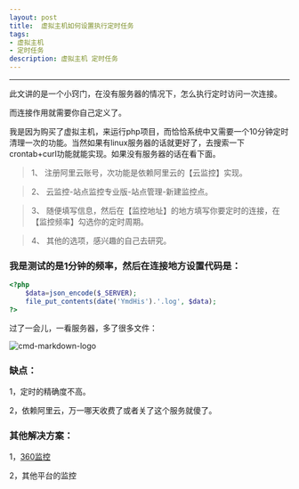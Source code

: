 ```yaml
---
layout: post
title:  虚拟主机如何设置执行定时任务
tags:
- 虚拟主机
- 定时任务
description: 虚拟主机 定时任务
---
```


------
此文讲的是一个小窍门，在没有服务器的情况下，怎么执行定时访问一次连接。  


而连接作用就需要你自己定义了。  


我是因为购买了虚拟主机，来运行php项目，而恰恰系统中又需要一个10分钟定时清理一次的功能。当然如果有linux服务器的话就更好了，去搜索一下crontab+curl功能就能实现。如果没有服务器的话在看下面。  



> 1、 注册阿里云账号，次功能是依赖阿里云的【云监控】实现。  

> 2、 云监控-站点监控专业版-站点管理-新建监控点。  

> 3、 随便填写信息，然后在【监控地址】的地方填写你要定时的连接，在【监控频率】勾选你的定时周期。  

> 4、 其他的选项，感兴趣的自己去研究。  



### 我是测试的是1分钟的频率，然后在连接地方设置代码是：  


```php
<?php
    $data=json_encode($_SERVER);
    file_put_contents(date('YmdHis').'.log', $data);
?>
```
过了一会儿，一看服务器，多了很多文件：

![cmd-markdown-logo](https://wx2.sinaimg.cn/mw690/bd875d8bgy1fq6hqmt0t0j20hu06f74z.jpg)

### 缺点：
1，定时的精确度不高。  

2，依赖阿里云，万一哪天收费了或者关了这个服务就傻了。  


### 其他解决方案：
1，[360监控](http://jk.cloud.360.cn/)  

2，其他平台的监控
